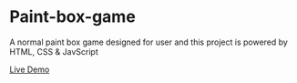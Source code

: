 # Paint-box-game
A normal paint box game designed for user and this project is powered by HTML, CSS & JavScript

[Live Demo](https://663294311163b5007957147b--thunderous-dolphin-56014b.netlify.app/)
